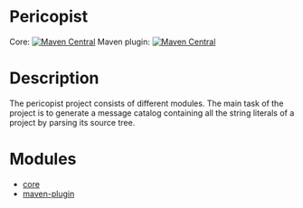 Pericopist
================

Core: [![Maven Central](https://maven-badges.herokuapp.com/maven-central/org.cubeengine/pericopist-core/badge.svg?style=flat)](https://maven-badges.herokuapp.com/maven-central/org.cubeengine/pericopist-core)
Maven plugin: [![Maven Central](https://maven-badges.herokuapp.com/maven-central/org.cubeengine.maven.plugins/pericopist-maven-plugin/badge.svg?style=flat)](https://maven-badges.herokuapp.com/maven-central/org.cubeengine.maven.plugins/pericopist-maven-plugin)

# Description

The pericopist project consists of different modules. The main task of the project is to generate a
message catalog containing all the string literals of a project by parsing its source tree.

# Modules

* [core](https://github.com/CubeEngine/Pericopist/blob/master/core/README.md)
* [maven-plugin](https://github.com/CubeEngine/Pericopist/blob/master/maven-plugin/README.md)
